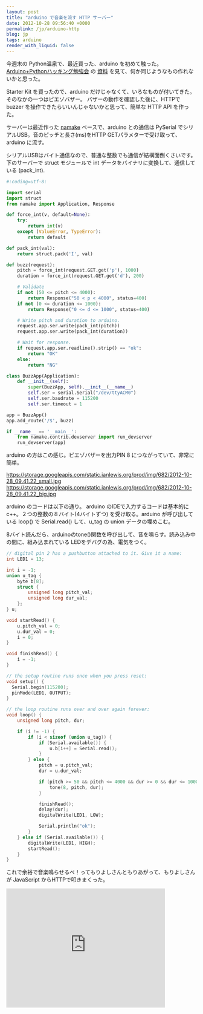 ```yaml
---
layout: post
title: "arduino で音楽を流す HTTP サーバー"
date: 2012-10-28 09:56:40 +0000
permalink: /jp/arduino-http
blog: jp
tags: arduino
render_with_liquid: false
---
```


今週末の Python温泉で、最近買った、arduino を初めて触った。
[Arduino+Pythonハッキング勉強会](http://connpass.com/event/1107/)
の [資料](http://kitagami.org/Study/arduinopy20120917.html)
を見て、何か同じようなもの作れないかと思った。

Starter Kit を買ったので、arduino だけじゃなくて、いろなものが付いてきた。そのなかの一つはピエゾバザー。
バザーの動作を確認した後に、HTTPでbuzzer を操作できたらいいんじゃないかと思って、簡単な
HTTP API を作った。

サーバーは最近作った [namake](http://github.com/IanLewis/namake) ベースで、arduino
との通信は PySerial でシリアルUSB。音のピッチと長さ(ms)をHTTP
GETパラメターで受け取って、arduino に流す。

シリアルUSBはバイト通信なので、普通な整数でも通信が結構面倒くさいです。下のサーバーで struct モジュールで int
データをバイナリに変換して、通信している (pack_int).

```python
#:coding=utf-8:

import serial
import struct
from namake import Application, Response

def force_int(v, default=None):
    try:
        return int(v)
    except (ValueError, TypeError):
        return default

def pack_int(val):
    return struct.pack('I', val)

def buzz(request):
    pitch = force_int(request.GET.get('p'), 1000)
    duration = force_int(request.GET.get('d'), 200)

    # Validate
    if not (50 <= pitch <= 4000):
        return Response("50 < p < 4000", status=400)
    if not (0 <= duration <= 1000):
        return Response("0 <= d <= 1000", status=400)

    # Write pitch and duration to arduino.
    request.app.ser.write(pack_int(pitch))
    request.app.ser.write(pack_int(duration))

    # Wait for response.
    if request.app.ser.readline().strip() == "ok":
        return "OK"
    else:
        return "NG"

class BuzzApp(Application):
    def __init__(self):
        super(BuzzApp, self).__init__(__name__)
        self.ser = serial.Serial("/dev/ttyACM0")
        self.ser.baudrate = 115200
        self.ser.timeout = 1

app = BuzzApp()
app.add_route('/$', buzz)

if __name__ == '__main__':
    from namake.contrib.devserver import run_devserver
    run_devserver(app)
```

arduino の方はこの感じ。ピエゾバザーを出力PIN 8 につながっていて、非常に簡単。

<div class="lightbox">

<https://storage.googleapis.com/static.ianlewis.org/prod/img/682/2012-10-28_09.41.22_small.jpg>
<https://storage.googleapis.com/static.ianlewis.org/prod/img/682/2012-10-28_09.41.22_big.jpg>

</div>

arduino のコードは以下の通り。 arduino のIDEで入力するコードは基本的に c++。２つの整数の８バイト(4バイトずつ)
を受け取る。arduino が呼び出している loop() で Serial.read() して、u_tag の union
データの埋めこむ。

8バイト読んだら、arduinoのtone()関数を呼び出して、音を鳴らす。読み込み中の間に、組み込まれている LEDをデバグの為、電気をつく。

```cpp
// digital pin 2 has a pushbutton attached to it. Give it a name:
int LED1 = 13;

int i = -1;
union u_tag {
    byte b[8];
    struct {
        unsigned long pitch_val;
        unsigned long dur_val;
    };
} u;

void startRead() {
    u.pitch_val = 0;
    u.dur_val = 0;
    i = 0;
}

void finishRead() {
    i = -1;
}

// the setup routine runs once when you press reset:
void setup() {
  Serial.begin(115200);
  pinMode(LED1, OUTPUT);
}

// the loop routine runs over and over again forever:
void loop() {
    unsigned long pitch, dur;

    if (i != -1) {
        if (i < sizeof (union u_tag)) {
            if (Serial.available()) {
                u.b[i++] = Serial.read();
            }
        } else {
            pitch = u.pitch_val;
            dur = u.dur_val;

            if (pitch >= 50 && pitch <= 4000 && dur >= 0 && dur <= 1000) {
                tone(8, pitch, dur);
            }

            finishRead();
            delay(dur);
            digitalWrite(LED1, LOW);

            Serial.println("ok");
        }
    } else if (Serial.available()) {
        digitalWrite(LED1, HIGH);
        startRead();
    }
}
```

これで余裕で音楽鳴らせるべ！ってもりよしさんともりあがって、もりよしさんが JavaScript からHTTPで叩きまくった。

<iframe width="420" height="315" src="http://www.youtube.com/embed/9X_8mkjM06M" frameborder="0" allowfullscreen></iframe>
